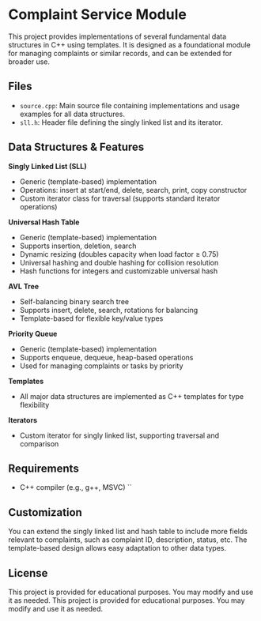 # Complaint Service Module

This project provides implementations of several fundamental data structures in C++ using templates. It is designed as a foundational module for managing complaints or similar records, and can be extended for broader use.

## Files
- `source.cpp`: Main source file containing implementations and usage examples for all data structures.
- `sll.h`: Header file defining the singly linked list and its iterator.

## Data Structures & Features

**Singly Linked List (SLL)**

- Generic (template-based) implementation
- Operations: insert at start/end, delete, search, print, copy constructor
- Custom iterator class for traversal (supports standard iterator operations)

**Universal Hash Table**

- Generic (template-based) implementation
- Supports insertion, deletion, search
- Dynamic resizing (doubles capacity when load factor ≥ 0.75)
- Universal hashing and double hashing for collision resolution
- Hash functions for integers and customizable universal hash

**AVL Tree**

- Self-balancing binary search tree
- Supports insert, delete, search, rotations for balancing
- Template-based for flexible key/value types

**Priority Queue**

- Generic (template-based) implementation
- Supports enqueue, dequeue, heap-based operations
- Used for managing complaints or tasks by priority

**Templates**

- All major data structures are implemented as C++ templates for type flexibility

**Iterators**

- Custom iterator for singly linked list, supporting traversal and comparison

## Requirements
- C++ compiler (e.g., g++, MSVC)
``

## Customization
You can extend the singly linked list and hash table to include more fields relevant to complaints, such as complaint ID, description, status, etc. The template-based design allows easy adaptation to other data types.

## License
This project is provided for educational purposes. You may modify and use it as needed.
This project is provided for educational purposes. You may modify and use it as needed.

